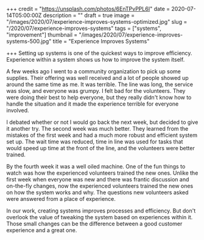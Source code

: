 +++
credit = "https://unsplash.com/photos/6EnTPvPPL6I"
date = 2020-07-14T05:00:00Z
description = ""
draft = true
image = "/images/2020/07/experience-improves-systems-optimized.jpg"
slug = "/2020/07/experience-improves-systems"
tags = ["systems", "improvement"]
thumbnail = "/images/2020/07/experience-improves-systems-500.jpg"
title = "Experience Improves Systems"

+++
Setting up systems is one of the quickest ways to improve efficiency. Experience within a system shows us how to improve the system itself.

<!--more-->

A few weeks ago I went to a community organization to pick up some supplies. Their offering was well received and a lot of people showed up around the same time as me. It was terrible. The line was long, the service was slow, and everyone was grumpy. I felt bad for the volunteers. They were doing their best to help everyone, but they really didn't know how to handle the situation and it made the experience terrible for everyone involved.

I debated whether or not I would go back the next week, but decided to give it another try. The second week was much better. They learned from the mistakes of the first week and had a much more robust and efficient system set up. The wait time was reduced, time in line was used for tasks that would speed up time at the front of the line, and the volunteers were better trained.

By the fourth week it was a well oiled machine. One of the fun things to watch was how the experienced volunteers trained the new ones. Unlike the first week when everyone was new and there was frantic discussion and on-the-fly changes, now the experienced volunteers trained the new ones on how the system works and why. The questions new volunteers asked were answered from a place of experience.

In our work, creating systems improves processes and efficiency. But don't overlook the value of tweaking the system based on experiences within it. Those small changes can be the difference between a good customer experience and a great one.